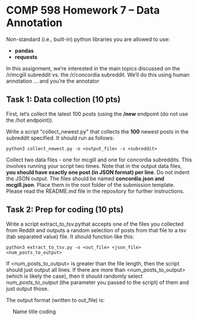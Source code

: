 # COMP 598 Homework 7 – Data Annotation

Non-standard (i.e., built-in) python libraries you are allowed to use:
- **pandas**
- **requests**

In this assignment, we’re interested in the main topics discussed on the /r/mcgill subreddit vs. the /r/concordia subreddit. We’ll do this using human annotation … and you’re the annotator

## Task 1: Data collection (10 pts)

First, let’s collect the latest 100 posts (using the **/new** endpoint (do not use the /hot endpoint)).

Write a script "collect\_newest.py" that collects the **100** newest posts in the subreddit specified. It should run as follows:

``` python3 collect_newest.py -o <output_file> -s <subreddit> ```

Collect two data files - one for mcgill and one for concordia subreddits. This involves running your script two times. Note that in the output data files, **you should have exactly one post (in JSON format) per line**. Do not indent the JSON output. The files should be named **concordia.json and mcgill.json**. Place them in the root folder of the submission template. Please read the README.md file in the repository for further instructions.

## Task 2: Prep for coding (10 pts)

Write a script extract\_to\_tsv.pythat accepts one of the files you collected from Reddit and outputs a random selection of posts from that file to a tsv (tab separated value) file. It should function like this:

``` python3 extract_to_tsv.py -o <out_file> <json_file> <num_posts_to_output> ```

If <num\_posts\_to\_output> is greater than the file length, then the script should just output all lines. If there are more than <num\_posts\_to\_output>(which is likely the case), then it should randomly select *num\_posts\_to\_output* (the parameter you passed to the script) of them and just output those.

The output format (written to out\_file) is:
 
 &emsp; Name <tab> title <tab> coding
    
 &emsp; <name of first post chosen> <tab> <title of first post chosen> <tab>
    
 &emsp; <name of second post chosen> <tab> <title of the second post chosen> <tab>
 
 &emsp; …
    
 &emsp; <name of the n’th post chosen> <tab> <title of the nth post chosen> <tab>

Here is an example:

&emsp; Name title coding
    
&emsp; t3\_jmmrja "Easy Computer Science classes"
    
&emsp; t3\_jmm91k "Cloudberry (+ Tri-pawed squirrel) Appreciation Post"

&emsp; t3\_jmg17h "Breaking a lease over a persistent cockroach infestation?"
    
&emsp; t3\_jmfc0t "Don't know how to cook"

&emsp; t3\_jmfj91 "everything is falling apart"

Note that:

\- we’re including the “name” field because it uniquely identifies the post, in case you ever need to go back and check something in the original data

\- whitespace between column value and the tab is optional 

\- the third column “coding” is intentionally blank. We’ll be completing that in the next task.

We also need a specific output for this exercise (which will be completed on task 3). Run the following:

**python3 extract\_to\_tsv.py -o annotated\_mcgill.tsv mcgill.json 50**

**python3 extract\_to\_tsv.py -o annotated\_concordia.tsv concordia.json 50**

That means, run your script on your McGill and Concordia files you created, 50 lines in each. The output files, **annotated\_mcgill.tsv and annotated\_concordia.tsv,** should be submitted in the submission\_template.

Please check the README.md for further information.

## Task 3: Code posts (10 pts)

Our typology in this assignment has three categories:

- **course-related (c)**

- **food-related (f)**

- **residence-related (r)**

- **other (o)**

Of course, there’s a lot that will go into the other category. Using the files you produced in Task 2, **annotated\_mcgill.tsv and annotated\_concordia.tsv,** code all the posts that were extracted from your files by putting the appropriate category (“c”, “f”, “r”, or “o”) capturing what the post is MOSTLY about. In other words, you’ll edit the files that you produced in the last task, so you’re completing the third column. To do this, you can use a text file or, another option, would be to use a spreadsheet application – just make sure you export your results in tsv format. **We won**'t be able to grade your assignment if you don't provide a .tsv file!

Here is an example:

Name title coding

t3\_jmmrja "Easy Computer Science classes" c

t3\_jmm91k "Cloudberry (+ Tri-pawed squirrel) Appreciation Post" o

t3\_jmg17h "Breaking a lease over a persistent cockroach infestation?" r

t3\_jmfc0t "Don't know how to cook" f

t3\_jmfj91 "everything is falling apart" o

## Task 4: Analyze (5 pts)

Write a script called “analyze.py” which outputs the number of each category that appears in your annotated files. The script should run like this:

``` python3 analyze.py -i <coded_file.tsv> [-o <output_file>] ```

The “-o …” argument is optional. If omitted, print the result to stdout. In either case, the output should be written in JSON format like this:
```
{

“course-related”: 70,

“food-related”: 30,

“residence-related”: 20,

“other”: 80

}
```
Once you’ve run this, you can see how differently the university student communities use their subreddit.

#### Submission Instructions

Please check hw7 README.md and its template directory.

